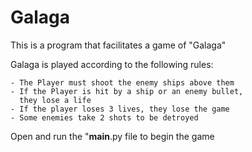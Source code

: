 # Galaga
This is a program that facilitates a game of "Galaga"

Galaga is played according to the following rules:

    - The Player must shoot the enemy ships above them
    - If the Player is hit by a ship or an enemy bullet,
      they lose a life
    - If the player loses 3 lives, they lose the game
    - Some enemies take 2 shots to be detroyed

Open and run the "__main__.py file to begin the game

